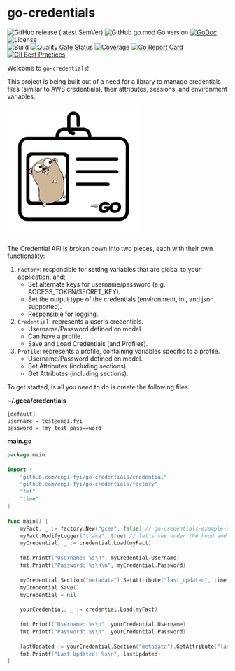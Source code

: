 # go-credentials
![GitHub release (latest SemVer)](https://img.shields.io/github/v/release/engi-fyi/go-credentials)
![GitHub go.mod Go version](https://img.shields.io/github/go-mod/go-version/engi-fyi/go-credentials)
[![GoDoc](https://img.shields.io/badge/go--doc-go--credentials-blue)](https://pkg.go.dev/mod/github.com/engi-fyi/go-credentials)
![License](https://img.shields.io/github/license/engi-fyi/go-credentials)
<br />
![Build](https://github.com/engi-fyi/go-credentials/workflows/Build/badge.svg)
[![Quality Gate Status](https://sonarcloud.io/api/project_badges/measure?project=engi-fyi_go-credentials&metric=alert_status)](https://sonarcloud.io/dashboard?id=engi-fyi_go-credentials)
[![Coverage](https://sonarcloud.io/api/project_badges/measure?project=engi-fyi_go-credentials&metric=coverage)](https://sonarcloud.io/dashboard?id=engi-fyi_go-credentials)
[![Go Report Card](https://goreportcard.com/badge/github.com/engi-fyi/go-credentials)](https://goreportcard.com/report/github.com/engi-fyi/go-credentials)
[![CII Best Practices](https://bestpractices.coreinfrastructure.org/projects/3948/badge)](https://bestpractices.coreinfrastructure.org/projects/3948)

Welcome to `go-credentials`!

This project is being built out of a need for a library to manage credentials files (similar to AWS credentials), their attributes, sessions, and environment variables.

![go-credentials logo](https://github.com/engi-fyi/go-credentials/raw/master/assets/go-credentials-logo.png)

The Credential API is broken down into two pieces, each with their own functionality:
1. `Factory`: responsible for setting variables that are global to your application, and;
    - Set alternate keys for username/password (e.g. ACCESS_TOKEN/SECRET_KEY).
    - Set the output type of the credentials (environment, ini, and json supported).
    - Responsible for logging.
2. `Credential`: represents a user's credentials.
    - Username/Password defined on model.
    - Can have a profile.
    - Save and Load Credentials (and Profiles).
3. `Profile`: represents a profile, containing variables specific to a profile.
    - Username/Password defined on model.
    - Set Attributes (including sections).
    - Get Attributes (including sections).
    
To get started, is all you need to do is create the following files.

__~/.gcea/credentials__
```
[default]
username = test@engi.fyi
password = !my_test_pass==word
```
__main.go__
```go
package main

import (
    "github.com/engi-fyi/go-credentials/credential"
    "github.com/engi-fyi/go-credentials/factory"
    "fmt" 
    "time"
)

func main() {
	myFact, _ := factory.New("gcea", false) // go-credentials-example-application
	myFact.ModifyLogger("trace", true) // let's see under the hood and make it pretty.
	myCredential, _ := credential.Load(myFact)

	fmt.Printf("Username: %s\n", myCredential.Username)
	fmt.Printf("Password: %s\n\n", myCredential.Password)

	myCredential.Section("metadata").SetAttribute("last_updated", time.Now().Format("02/01/2006 15:04:05"))
	myCredential.Save()
	myCredential = nil

	yourCredential, _ := credential.Load(myFact)

	fmt.Printf("Username: %s\n", yourCredential.Username)
	fmt.Printf("Password: %s\n", yourCredential.Password)

	lastUpdated := yourCredential.Section("metadata").GetAttribute("last_updated")
	fmt.Printf("Last Updated: %s\n", lastUpdated)
}
```
